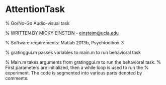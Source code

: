 # AttentionTask
% Go/No-Go Audio-visual task 

% WRITTEN BY MICKY EINSTEIN - einsteim@ucla.edu

% Software requirements: Matlab 2013b, Psychtoolbox-3

% gratinggui.m passes variables to main.m to run behavioral task

% Main.m takes arguments from gratinggui.m to run the behavioral task.
% First parameters are initialized, then a while loop is used to run the
% experiment. The code is segmented into various parts denoted by comments.
